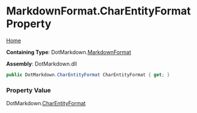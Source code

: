 # MarkdownFormat\.CharEntityFormat Property

[Home](../../../README.md)

**Containing Type**: DotMarkdown\.[MarkdownFormat](../README.md)

**Assembly**: DotMarkdown\.dll

```csharp
public DotMarkdown.CharEntityFormat CharEntityFormat { get; }
```

### Property Value

DotMarkdown\.[CharEntityFormat](../../CharEntityFormat/README.md)

